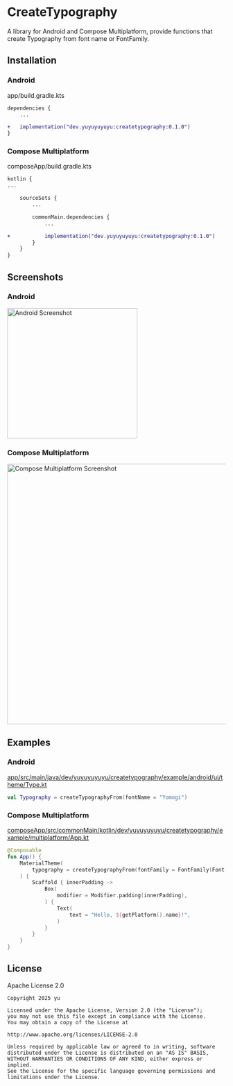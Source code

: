 # CreateTypography
A library for Android and Compose Multiplatform, provide functions that create Typography from font name or FontFamily.


## Installation
### Android
app/build.gradle.kts
```diff
dependencies {
    ...

+   implementation("dev.yuyuyuyuyu:createtypography:0.1.0")
}
```

### Compose Multiplatform
composeApp/build.gradle.kts
```diff
kotlin {
...

    sourceSets {
        ...

        commonMain.dependencies {
            ...

+           implementation("dev.yuyuyuyuyu:createtypography:0.1.0")
        }
    }
}

```


## Screenshots
### Android

<img width="300" alt="Android Screenshot" src="https://github.com/user-attachments/assets/e2f31fc3-7a8f-4578-bc6f-bd14d50161f4" />

### Compose Multiplatform

<img width="600" alt="Compose Multiplatform Screenshot" src="https://github.com/user-attachments/assets/d0a4d32a-5816-4d69-9667-77aec0e99644" />


## Examples
### Android
[app/src/main/java/dev/yuyuyuyuyu/createtypography/example/android/ui/theme/Type.kt](https://github.com/yu-ko-ba/CreateTypography/blob/main/app/src/main/java/dev/yuyuyuyuyu/createtypography/example/android/ui/theme/Type.kt)
```kotlin
val Typography = createTypographyFrom(fontName = "Yomogi")
```

### Compose Multiplatform
[composeApp/src/commonMain/kotlin/dev/yuyuyuyuyu/createtypography/example/multiplatform/App.kt](https://github.com/yu-ko-ba/CreateTypography/blob/main/composeApp/src/commonMain/kotlin/dev/yuyuyuyuyu/createtypography/example/multiplatform/App.kt)
```kotlin
@Composable
fun App() {
    MaterialTheme(
        typography = createTypographyFrom(fontFamily = FontFamily(Font(Res.font.Yomogi_Regular))),
    ) {
        Scaffold { innerPadding ->
            Box(
                modifier = Modifier.padding(innerPadding),
            ) {
                Text(
                    text = "Hello, ${getPlatform().name}!",
                )
            }
        }
    }
}
```


## License
Apache License 2.0
```
Copyright 2025 yu

Licensed under the Apache License, Version 2.0 (the "License");
you may not use this file except in compliance with the License.
You may obtain a copy of the License at

http://www.apache.org/licenses/LICENSE-2.0

Unless required by applicable law or agreed to in writing, software
distributed under the License is distributed on an "AS IS" BASIS,
WITHOUT WARRANTIES OR CONDITIONS OF ANY KIND, either express or implied.
See the License for the specific language governing permissions and
limitations under the License.
```
